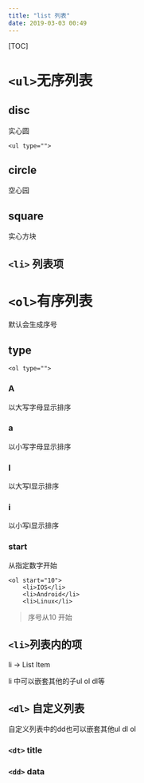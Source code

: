 ```yaml
---
title: "list 列表"
date: 2019-03-03 00:49
---
```



[TOC]







# `<ul>`无序列表





## disc

实心圆

```
<ul type="">
```



## circle

空心园



## square

实心方块



## `<li>` 列表项



# `<ol>`有序列表

默认会生成序号



## type

```
<ol type="">
```



### A

以大写字母显示排序



### a

以小写字母显示排序



### I

以大写I显示排序

### i

以小写i显示排序



### start

从指定数字开始

```
<ol start="10">
	<li>IOS</li>
	<li>Android</li>
	<li>Linux</li>
```

> 序号从10 开始



## `<li>`列表内的项

li -> List Item

li 中可以嵌套其他的子ul ol dl等





## `<dl>` 自定义列表

自定义列表中的dd也可以嵌套其他ul dl ol



### `<dt>` title 



### `<dd>` data





